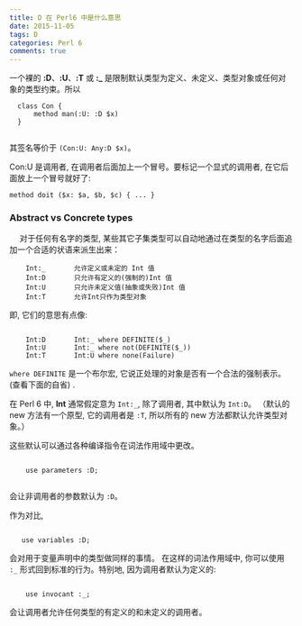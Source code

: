 ```yaml
---
title: D 在 Perl6 中是什么意思
date: 2015-11-05
tags: D
categories: Perl 6
comments: true
---
```


一个裸的 **:D**、**:U**、**:T** 或 **:_** 是限制默认类型为定义、未定义、类型对象或任何对象的类型约束。所以

  
  ```perl6
    class Con {
        method man(:U: :D $x)
    }
    
 ```
其签名等价于  `(Con:U: Any:D $x)`。

Con:U 是调用者, 在调用者后面加上一个冒号。要标记一个显式的调用者, 在它后面放上一个冒号就好了:

```perl6
method doit ($x: $a, $b, $c) { ... }
```


### Abstract vs Concrete types
　
对于任何有名字的类型, 某些其它子集类型可以自动地通过在类型的名字后面追加一个合适的状语来派生出来：

```
    Int:_       允许定义或未定的 Int 值
    Int:D       只允许有定义的(强制的)Int 值
    Int:U       只允许未定义值(抽象或失败)Int 值
    Int:T       允许Int只作为类型对象

```

即, 它们的意思有点像:

```

    Int:D       Int:_ where DEFINITE($_)
    Int:U       Int:_ where not(DEFINITE($_))
    Int:T       Int:U where none(Failure)

```

`where DEFINITE` 是一个布尔宏, 它说正处理的对象是否有一个合法的强制表示。(查看下面的自省) .


在 Perl 6 中, **Int** 通常假定意为 `Int:_`, 除了调用者, 其中默认为 `Int:D`。 （默认的 new 方法有一个原型, 它的调用者是 `:T`, 所以所有的 new 方法都默认允许类型对象。）

这些默认可以通过各种编译指令在词法作用域中更改。



```perl6

    use parameters :D;


```

会让非调用者的参数默认为 `:D`。

 
作为对比,


```perl6

   use variables :D;

```
   
会对用于变量声明中的类型做同样的事情。
在这样的词法作用域中, 你可以使用 `:_` 形式回到标准的行为。特别地, 因为调用者默认为定义的:


```perl6

    use invocant :_;

```

会让调用者允许任何类型的有定义的和未定义的调用者。
